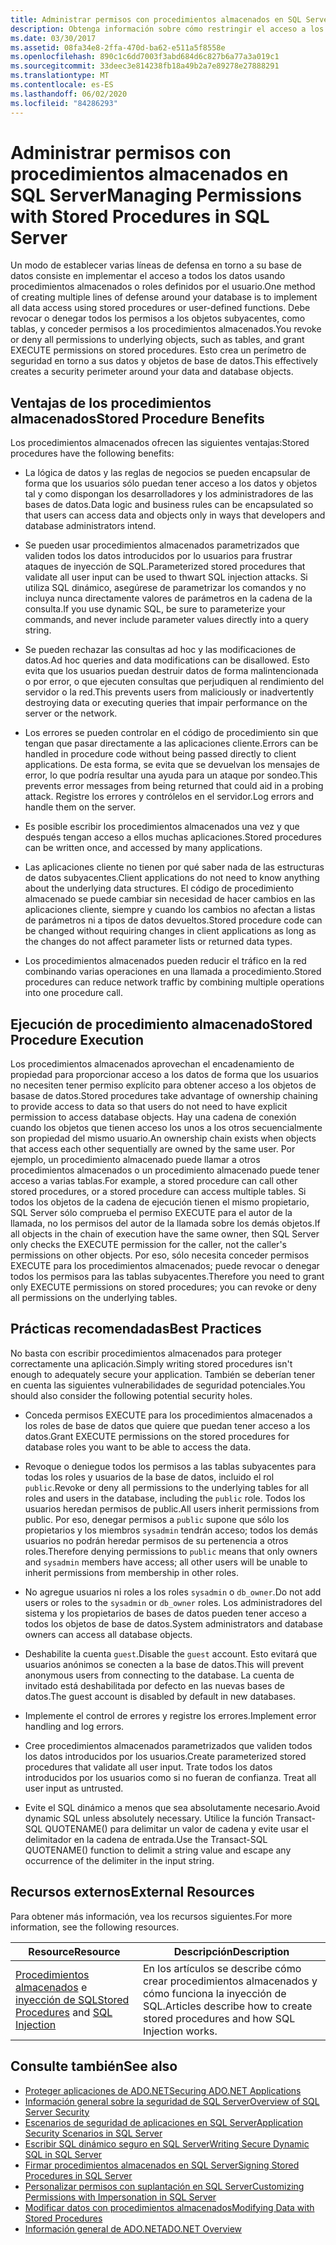 ```yaml
---
title: Administrar permisos con procedimientos almacenados en SQL Server
description: Obtenga información sobre cómo restringir el acceso a los datos y objetos de base de datos mediante la implementación del acceso mediante procedimientos almacenados o funciones definidas por el usuario.
ms.date: 03/30/2017
ms.assetid: 08fa34e8-2ffa-470d-ba62-e511a5f8558e
ms.openlocfilehash: 890c1c6dd7003f3abd684d6c827b6a77a3a019c1
ms.sourcegitcommit: 33deec3e814238fb18a49b2a7e89278e27888291
ms.translationtype: MT
ms.contentlocale: es-ES
ms.lasthandoff: 06/02/2020
ms.locfileid: "84286293"
---
```

# <a name="managing-permissions-with-stored-procedures-in-sql-server"></a><span data-ttu-id="f7d1f-103">Administrar permisos con procedimientos almacenados en SQL Server</span><span class="sxs-lookup"><span data-stu-id="f7d1f-103">Managing Permissions with Stored Procedures in SQL Server</span></span>
<span data-ttu-id="f7d1f-104">Un modo de establecer varias líneas de defensa en torno a su base de datos consiste en implementar el acceso a todos los datos usando procedimientos almacenados o roles definidos por el usuario.</span><span class="sxs-lookup"><span data-stu-id="f7d1f-104">One method of creating multiple lines of defense around your database is to implement all data access using stored procedures or user-defined functions.</span></span> <span data-ttu-id="f7d1f-105">Debe revocar o denegar todos los permisos a los objetos subyacentes, como tablas, y conceder permisos a los procedimientos almacenados.</span><span class="sxs-lookup"><span data-stu-id="f7d1f-105">You revoke or deny all permissions to underlying objects, such as tables, and grant EXECUTE permissions on stored procedures.</span></span> <span data-ttu-id="f7d1f-106">Esto crea un perímetro de seguridad en torno a sus datos y objetos de base de datos.</span><span class="sxs-lookup"><span data-stu-id="f7d1f-106">This effectively creates a security perimeter around your data and database objects.</span></span>  
  
## <a name="stored-procedure-benefits"></a><span data-ttu-id="f7d1f-107">Ventajas de los procedimientos almacenados</span><span class="sxs-lookup"><span data-stu-id="f7d1f-107">Stored Procedure Benefits</span></span>  
 <span data-ttu-id="f7d1f-108">Los procedimientos almacenados ofrecen las siguientes ventajas:</span><span class="sxs-lookup"><span data-stu-id="f7d1f-108">Stored procedures have the following benefits:</span></span>  
  
- <span data-ttu-id="f7d1f-109">La lógica de datos y las reglas de negocios se pueden encapsular de forma que los usuarios sólo puedan tener acceso a los datos y objetos tal y como dispongan los desarrolladores y los administradores de las bases de datos.</span><span class="sxs-lookup"><span data-stu-id="f7d1f-109">Data logic and business rules can be encapsulated so that users can access data and objects only in ways that developers and database administrators intend.</span></span>  
  
- <span data-ttu-id="f7d1f-110">Se pueden usar procedimientos almacenados parametrizados que validen todos los datos introducidos por lo usuarios para frustrar ataques de inyección de SQL.</span><span class="sxs-lookup"><span data-stu-id="f7d1f-110">Parameterized stored procedures that validate all user input can be used to thwart SQL injection attacks.</span></span> <span data-ttu-id="f7d1f-111">Si utiliza SQL dinámico, asegúrese de parametrizar los comandos y no incluya nunca directamente valores de parámetros en la cadena de la consulta.</span><span class="sxs-lookup"><span data-stu-id="f7d1f-111">If you use dynamic SQL, be sure to parameterize your commands, and never include parameter values directly into a query string.</span></span>  
  
- <span data-ttu-id="f7d1f-112">Se pueden rechazar las consultas ad hoc y las modificaciones de datos.</span><span class="sxs-lookup"><span data-stu-id="f7d1f-112">Ad hoc queries and data modifications can be disallowed.</span></span> <span data-ttu-id="f7d1f-113">Esto evita que los usuarios puedan destruir datos de forma malintencionada o por error, o que ejecuten consultas que perjudiquen al rendimiento del servidor o la red.</span><span class="sxs-lookup"><span data-stu-id="f7d1f-113">This prevents users from maliciously or inadvertently destroying data or executing queries that impair performance on the server or the network.</span></span>  
  
- <span data-ttu-id="f7d1f-114">Los errores se pueden controlar en el código de procedimiento sin que tengan que pasar directamente a las aplicaciones cliente.</span><span class="sxs-lookup"><span data-stu-id="f7d1f-114">Errors can be handled in procedure code without being passed directly to client applications.</span></span> <span data-ttu-id="f7d1f-115">De esta forma, se evita que se devuelvan los mensajes de error, lo que podría resultar una ayuda para un ataque por sondeo.</span><span class="sxs-lookup"><span data-stu-id="f7d1f-115">This prevents error messages from being returned that could aid in a probing attack.</span></span> <span data-ttu-id="f7d1f-116">Registre los errores y contrólelos en el servidor.</span><span class="sxs-lookup"><span data-stu-id="f7d1f-116">Log errors and handle them on the server.</span></span>  
  
- <span data-ttu-id="f7d1f-117">Es posible escribir los procedimientos almacenados una vez y que después tengan acceso a ellos muchas aplicaciones.</span><span class="sxs-lookup"><span data-stu-id="f7d1f-117">Stored procedures can be written once, and accessed by many applications.</span></span>  
  
- <span data-ttu-id="f7d1f-118">Las aplicaciones cliente no tienen por qué saber nada de las estructuras de datos subyacentes.</span><span class="sxs-lookup"><span data-stu-id="f7d1f-118">Client applications do not need to know anything about the underlying data structures.</span></span> <span data-ttu-id="f7d1f-119">El código de procedimiento almacenado se puede cambiar sin necesidad de hacer cambios en las aplicaciones cliente, siempre y cuando los cambios no afectan a listas de parámetros ni a tipos de datos devueltos.</span><span class="sxs-lookup"><span data-stu-id="f7d1f-119">Stored procedure code can be changed without requiring changes in client applications as long as the changes do not affect parameter lists or returned data types.</span></span>  
  
- <span data-ttu-id="f7d1f-120">Los procedimientos almacenados pueden reducir el tráfico en la red combinando varias operaciones en una llamada a procedimiento.</span><span class="sxs-lookup"><span data-stu-id="f7d1f-120">Stored procedures can reduce network traffic by combining multiple operations into one procedure call.</span></span>  
  
## <a name="stored-procedure-execution"></a><span data-ttu-id="f7d1f-121">Ejecución de procedimiento almacenado</span><span class="sxs-lookup"><span data-stu-id="f7d1f-121">Stored Procedure Execution</span></span>  
 <span data-ttu-id="f7d1f-122">Los procedimientos almacenados aprovechan el encadenamiento de propiedad para proporcionar acceso a los datos de forma que los usuarios no necesiten tener permiso explícito para obtener acceso a los objetos de basase de datos.</span><span class="sxs-lookup"><span data-stu-id="f7d1f-122">Stored procedures take advantage of ownership chaining to provide access to data so that users do not need to have explicit permission to access database objects.</span></span> <span data-ttu-id="f7d1f-123">Hay una cadena de conexión cuando los objetos que tienen acceso los unos a los otros secuencialmente son propiedad del mismo usuario.</span><span class="sxs-lookup"><span data-stu-id="f7d1f-123">An ownership chain exists when objects that access each other sequentially are owned by the same user.</span></span> <span data-ttu-id="f7d1f-124">Por ejemplo, un procedimiento almacenado puede llamar a otros procedimientos almacenados o un procedimiento almacenado puede tener acceso a varias tablas.</span><span class="sxs-lookup"><span data-stu-id="f7d1f-124">For example, a stored procedure can call other stored procedures, or a stored procedure can access multiple tables.</span></span> <span data-ttu-id="f7d1f-125">Si todos los objetos de la cadena de ejecución tienen el mismo propietario, SQL Server sólo comprueba el permiso EXECUTE para el autor de la llamada, no los permisos del autor de la llamada sobre los demás objetos.</span><span class="sxs-lookup"><span data-stu-id="f7d1f-125">If all objects in the chain of execution have the same owner, then SQL Server only checks the EXECUTE permission for the caller, not the caller's permissions on other objects.</span></span> <span data-ttu-id="f7d1f-126">Por eso, sólo necesita conceder permisos EXECUTE para los procedimientos almacenados; puede revocar o denegar todos los permisos para las tablas subyacentes.</span><span class="sxs-lookup"><span data-stu-id="f7d1f-126">Therefore you need to grant only EXECUTE permissions on stored procedures; you can revoke or deny all permissions on the underlying tables.</span></span>  
  
## <a name="best-practices"></a><span data-ttu-id="f7d1f-127">Prácticas recomendadas</span><span class="sxs-lookup"><span data-stu-id="f7d1f-127">Best Practices</span></span>  
 <span data-ttu-id="f7d1f-128">No basta con escribir procedimientos almacenados para proteger correctamente una aplicación.</span><span class="sxs-lookup"><span data-stu-id="f7d1f-128">Simply writing stored procedures isn't enough to adequately secure your application.</span></span> <span data-ttu-id="f7d1f-129">También se deberían tener en cuenta las siguientes vulnerabilidades de seguridad potenciales.</span><span class="sxs-lookup"><span data-stu-id="f7d1f-129">You should also consider the following potential security holes.</span></span>  
  
- <span data-ttu-id="f7d1f-130">Conceda permisos EXECUTE para los procedimientos almacenados a los roles de base de datos que quiere que puedan tener acceso a los datos.</span><span class="sxs-lookup"><span data-stu-id="f7d1f-130">Grant EXECUTE permissions on the stored procedures for database roles you want to be able to access the data.</span></span>  
  
- <span data-ttu-id="f7d1f-131">Revoque o deniegue todos los permisos a las tablas subyacentes para todas los roles y usuarios de la base de datos, incluido el rol `public`.</span><span class="sxs-lookup"><span data-stu-id="f7d1f-131">Revoke or deny all permissions to the underlying tables for all roles and users in the database, including the `public` role.</span></span> <span data-ttu-id="f7d1f-132">Todos los usuarios heredan permisos de public.</span><span class="sxs-lookup"><span data-stu-id="f7d1f-132">All users inherit permissions from public.</span></span> <span data-ttu-id="f7d1f-133">Por eso, denegar permisos a `public` supone que sólo los propietarios y los miembros `sysadmin` tendrán acceso; todos los demás usuarios no podrán heredar permisos de su pertenencia a otros roles.</span><span class="sxs-lookup"><span data-stu-id="f7d1f-133">Therefore denying permissions to `public` means that only owners and `sysadmin` members have access; all other users will be unable to inherit permissions from membership in other roles.</span></span>  
  
- <span data-ttu-id="f7d1f-134">No agregue usuarios ni roles a los roles `sysadmin` o `db_owner`.</span><span class="sxs-lookup"><span data-stu-id="f7d1f-134">Do not add users or roles to the `sysadmin` or `db_owner` roles.</span></span> <span data-ttu-id="f7d1f-135">Los administradores del sistema y los propietarios de bases de datos pueden tener acceso a todos los objetos de base de datos.</span><span class="sxs-lookup"><span data-stu-id="f7d1f-135">System administrators and database owners can access all database objects.</span></span>  
  
- <span data-ttu-id="f7d1f-136">Deshabilite la cuenta `guest`.</span><span class="sxs-lookup"><span data-stu-id="f7d1f-136">Disable the `guest` account.</span></span> <span data-ttu-id="f7d1f-137">Esto evitará que usuarios anónimos se conecten a la base de datos.</span><span class="sxs-lookup"><span data-stu-id="f7d1f-137">This will prevent anonymous users from connecting to the database.</span></span> <span data-ttu-id="f7d1f-138">La cuenta de invitado está deshabilitada por defecto en las nuevas bases de datos.</span><span class="sxs-lookup"><span data-stu-id="f7d1f-138">The guest account is disabled by default in new databases.</span></span>  
  
- <span data-ttu-id="f7d1f-139">Implemente el control de errores y registre los errores.</span><span class="sxs-lookup"><span data-stu-id="f7d1f-139">Implement error handling and log errors.</span></span>  
  
- <span data-ttu-id="f7d1f-140">Cree procedimientos almacenados parametrizados que validen todos los datos introducidos por los usuarios.</span><span class="sxs-lookup"><span data-stu-id="f7d1f-140">Create parameterized stored procedures that validate all user input.</span></span> <span data-ttu-id="f7d1f-141">Trate todos los datos introducidos por los usuarios como si no fueran de confianza. </span><span class="sxs-lookup"><span data-stu-id="f7d1f-141">Treat all user input as untrusted.</span></span>  
  
- <span data-ttu-id="f7d1f-142">Evite el SQL dinámico a menos que sea absolutamente necesario.</span><span class="sxs-lookup"><span data-stu-id="f7d1f-142">Avoid dynamic SQL unless absolutely necessary.</span></span> <span data-ttu-id="f7d1f-143">Utilice la función Transact-SQL QUOTENAME() para delimitar un valor de cadena y evite usar el delimitador en la cadena de entrada.</span><span class="sxs-lookup"><span data-stu-id="f7d1f-143">Use the Transact-SQL QUOTENAME() function to delimit a string value and escape any occurrence of the delimiter in the input string.</span></span>  
  
## <a name="external-resources"></a><span data-ttu-id="f7d1f-144">Recursos externos</span><span class="sxs-lookup"><span data-stu-id="f7d1f-144">External Resources</span></span>  
 <span data-ttu-id="f7d1f-145">Para obtener más información, vea los recursos siguientes.</span><span class="sxs-lookup"><span data-stu-id="f7d1f-145">For more information, see the following resources.</span></span>  
  
|<span data-ttu-id="f7d1f-146">Resource</span><span class="sxs-lookup"><span data-stu-id="f7d1f-146">Resource</span></span>|<span data-ttu-id="f7d1f-147">Descripción</span><span class="sxs-lookup"><span data-stu-id="f7d1f-147">Description</span></span>|  
|--------------|-----------------|  
|<span data-ttu-id="f7d1f-148">[Procedimientos almacenados](/sql/relational-databases/stored-procedures/stored-procedures-database-engine) e [inyección de SQL](/sql/relational-databases/security/sql-injection)</span><span class="sxs-lookup"><span data-stu-id="f7d1f-148">[Stored Procedures](/sql/relational-databases/stored-procedures/stored-procedures-database-engine) and [SQL Injection](/sql/relational-databases/security/sql-injection)</span></span>|<span data-ttu-id="f7d1f-149">En los artículos se describe cómo crear procedimientos almacenados y cómo funciona la inyección de SQL.</span><span class="sxs-lookup"><span data-stu-id="f7d1f-149">Articles describe how to create stored procedures and how SQL Injection works.</span></span>|  
  
## <a name="see-also"></a><span data-ttu-id="f7d1f-150">Consulte también</span><span class="sxs-lookup"><span data-stu-id="f7d1f-150">See also</span></span>

- [<span data-ttu-id="f7d1f-151">Proteger aplicaciones de ADO.NET</span><span class="sxs-lookup"><span data-stu-id="f7d1f-151">Securing ADO.NET Applications</span></span>](../securing-ado-net-applications.md)
- [<span data-ttu-id="f7d1f-152">Información general sobre la seguridad de SQL Server</span><span class="sxs-lookup"><span data-stu-id="f7d1f-152">Overview of SQL Server Security</span></span>](overview-of-sql-server-security.md)
- [<span data-ttu-id="f7d1f-153">Escenarios de seguridad de aplicaciones en SQL Server</span><span class="sxs-lookup"><span data-stu-id="f7d1f-153">Application Security Scenarios in SQL Server</span></span>](application-security-scenarios-in-sql-server.md)
- [<span data-ttu-id="f7d1f-154">Escribir SQL dinámico seguro en SQL Server</span><span class="sxs-lookup"><span data-stu-id="f7d1f-154">Writing Secure Dynamic SQL in SQL Server</span></span>](writing-secure-dynamic-sql-in-sql-server.md)
- [<span data-ttu-id="f7d1f-155">Firmar procedimientos almacenados en SQL Server</span><span class="sxs-lookup"><span data-stu-id="f7d1f-155">Signing Stored Procedures in SQL Server</span></span>](signing-stored-procedures-in-sql-server.md)
- [<span data-ttu-id="f7d1f-156">Personalizar permisos con suplantación en SQL Server</span><span class="sxs-lookup"><span data-stu-id="f7d1f-156">Customizing Permissions with Impersonation in SQL Server</span></span>](customizing-permissions-with-impersonation-in-sql-server.md)
- [<span data-ttu-id="f7d1f-157">Modificar datos con procedimientos almacenados</span><span class="sxs-lookup"><span data-stu-id="f7d1f-157">Modifying Data with Stored Procedures</span></span>](../modifying-data-with-stored-procedures.md)
- [<span data-ttu-id="f7d1f-158">Información general de ADO.NET</span><span class="sxs-lookup"><span data-stu-id="f7d1f-158">ADO.NET Overview</span></span>](../ado-net-overview.md)
